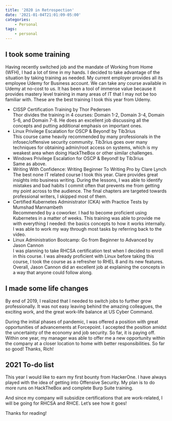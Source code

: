 ```yaml
---
title: '2020 in Retrospection'
date: '2021-01-04T21:01:09-05:00'
categories:
    - Personal
tags:
    - personal
---
```


## I took some training

Having recently switched job and the mandate of Working from Home (WFH), I had a lot of time in my hands. I decided to take advantage of the situation by taking training as needed. My current employer provides all its employee Udemy for Business account. We can take any course available in Udemy at no-cost to us. It has been a tool of immense value because it provides mastery level training in many areas of IT that I may not be too familiar with. These are the best training I took this year from Udemy.

- CISSP Certification Training by Thor Pedersen  
    Thor divides the training in 4 courses: Domain 1-2, Domain 3-4, Domain 5-6, and Domain 7-8. He does an excellent job discussing all the concepts and putting additional emphasis on important ones.
- Linux Privilege Escalation for OSCP &amp; Beyond! by Tib3rius   
    This course came heavily recommended by many professionals in the infosec/offensive security community. Tib3rius goes over many techniques for obtaining admin/root access on systems, which is my weakest area when doing HackTheBox or other similar challenges.
- Windows Privilege Escalation for OSCP &amp; Beyond! by Tib3rius   
    Same as above.
- Writing With Confidence: Writing Beginner To Writing Pro by Clare Lynch  
    The best none IT related course I took this year. Clare provides great insights into business writing. During the lessons, I was able to identify mistakes and bad habits I commit often that prevents me from getting my point across to the audience. The final chapters are targeted towards professional writers, I skipped most of them.
- Certified Kubernetes Administrator (CKA) with Practice Tests by Mumshad Mannambeth  
    Recommended by a coworker. I had to become proficient using Kubernetes in a matter of weeks. This training was able to provide me with everything I needed: the basics concepts to how it works internally. I was able to work my way through most tasks by referring back to the video.
- Linux Administration Bootcamp: Go from Beginner to Advanced by Jason Cannon  
    I was planning to take RHCSA certification test when I decided to enroll in this course. I was already proficient with Linux before taking this course, I took the course as a refresher to RHEL 8 and its new features. Overall, Jason Cannon did an excellent job at explaining the concepts in a way that anyone could follow along.

## I made some life changes

By end of 2019, I realized that I needed to switch jobs to further grow professionally. It was not easy leaving behind the amazing colleagues, the exciting work, and the great work-life balance at US Cyber Command.

During the initial phases of pandemic, I was offered a position with great opportunities of advancements at Forcepoint. I accepted the position amidst the uncertainty of the economy and job security. So far, it is paying off. Within one year, my manager was able to offer me a new opportunity within the company at a closer location to home with better responsibilities. So far so good! Thanks, Rich!

## 2021 To-do list

This year I would like to earn my first bounty from HackerOne. I have always played with the idea of getting into Offensive Security. My plan is to do more runs on HackTheBox and complete Burp Suite training.

And since my company will subsidize certifications that are work-related, I will be going for RHCSA and RHCE. Let’s see how it goes!

Thanks for reading!